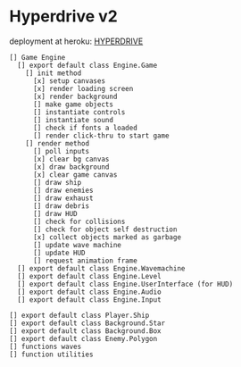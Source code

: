 # Hyperdrive v2

deployment at heroku: [HYPERDRIVE](https://hyperdrivegame.herokuapp.com)

    [] Game Engine
      [] export default class Engine.Game 
        [] init method
          [x] setup canvases
          [x] render loading screen
          [x] render background
          [] make game objects
          [] instantiate controls
          [] instantiate sound
          [] check if fonts a loaded
          [] render click-thru to start game
        [] render method
          [] poll inputs
          [x] clear bg canvas
          [x] draw background
          [x] clear game canvas
          [] draw ship
          [] draw enemies
          [] draw exhaust
          [] draw debris
          [] draw HUD
          [] check for collisions
          [] check for object self destruction
          [x] collect objects marked as garbage
          [] update wave machine
          [] update HUD
          [] request animation frame
      [] export default class Engine.Wavemachine
      [] export default class Engine.Level
      [] export default class Engine.UserInterface (for HUD)
      [] export default class Engine.Audio
      [] export default class Engine.Input
      
    [] export default class Player.Ship
    [] export default class Background.Star
    [] export default class Background.Box
    [] export default class Enemy.Polygon
    [] functions waves
    [] function utilities
